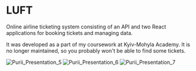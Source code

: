 # LUFT

Online airline ticketing system consisting of an API and two React applications for booking tickets and managing data.

It was developed as a part of my coursework at Kyiv-Mohyla Academy. It is no longer maintained, so you probably won't be able to find some tickets.

<img src="https://preview.ibb.co/mqYgnp/Purii_Presentation_5.jpg" alt="Purii_Presentation_5" border="0">
<img src="https://preview.ibb.co/bZD309/Purii_Presentation_6.jpg" alt="Purii_Presentation_6" border="0">
<img src="https://preview.ibb.co/gMFGL9/Purii_Presentation_7.jpg" alt="Purii_Presentation_7" border="0">
